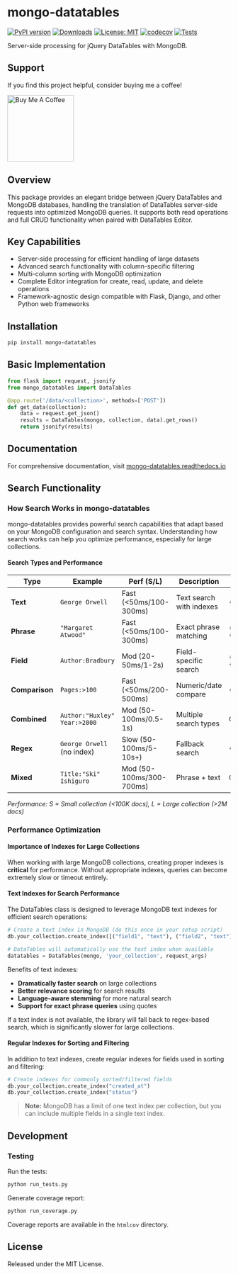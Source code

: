 # mongo-datatables

[![PyPI version](https://badge.fury.io/py/mongo-datatables.svg)](https://badge.fury.io/py/mongo-datatables)
[![Downloads](https://static.pepy.tech/badge/mongo-datatables)](https://pepy.tech/project/mongo-datatables)
[![License: MIT](https://img.shields.io/badge/License-MIT-yellow.svg)](https://opensource.org/licenses/MIT)
[![codecov](https://codecov.io/gh/pjosols/mongo-datatables/branch/main/graph/badge.svg)](https://codecov.io/gh/pjosols/mongo-datatables)
[![Tests](https://github.com/pjosols/mongo-datatables/actions/workflows/python-tests.yml/badge.svg)](https://github.com/pjosols/mongo-datatables/actions/workflows/python-tests.yml)

Server-side processing for jQuery DataTables with MongoDB.

## Support
If you find this project helpful, consider buying me a coffee!

<a href="https://www.buymeacoffee.com/pjosols"><img src="https://cdn.buymeacoffee.com/buttons/v2/default-yellow.png" width="150" alt="Buy Me A Coffee"></a>


## Overview

This package provides an elegant bridge between jQuery DataTables and MongoDB databases, handling the translation of DataTables server-side requests into optimized MongoDB queries. It supports both read operations and full CRUD functionality when paired with DataTables Editor.

## Key Capabilities

- Server-side processing for efficient handling of large datasets
- Advanced search functionality with column-specific filtering
- Multi-column sorting with MongoDB optimization
- Complete Editor integration for create, read, update, and delete operations
- Framework-agnostic design compatible with Flask, Django, and other Python web frameworks

## Installation

```bash
pip install mongo-datatables
```

## Basic Implementation

```python
from flask import request, jsonify
from mongo_datatables import DataTables

@app.route('/data/<collection>', methods=['POST'])
def get_data(collection):
    data = request.get_json()
    results = DataTables(mongo, collection, data).get_rows()
    return jsonify(results)
```

## Documentation

For comprehensive documentation, visit [mongo-datatables.readthedocs.io](https://mongo-datatables.readthedocs.io/)

## Search Functionality

### How Search Works in mongo-datatables

mongo-datatables provides powerful search capabilities that adapt based on your MongoDB configuration and search syntax. Understanding how search works can help you optimize performance, especially for large collections.

#### Search Types and Performance

| Type | Example | Perf (S/L) | Description | MongoDB Query |
|------|---------|-----------|-------------|---------------|
| **Text** | `George Orwell` | Fast (<50ms/100-300ms) | Text search with indexes | `{$text:{$search:"term"}}` |
| **Phrase** | `"Margaret Atwood"` | Fast (<50ms/100-300ms) | Exact phrase matching | `{$text:{$search:"\"phrase\""}}` |
| **Field** | `Author:Bradbury` | Mod (20-50ms/1-2s) | Field-specific search | `{field:{$regex:"term",$options:"i"}}` |
| **Comparison** | `Pages:>100` | Fast (<50ms/200-500ms) | Numeric/date compare | `{field:{$gt:value}}` |
| **Combined** | `Author:"Huxley" Year:>2000` | Mod (50-100ms/0.5-1s) | Multiple search types | Complex multi-condition |
| **Regex** | `George Orwell` (no index) | Slow (50-100ms/5-10s+) | Fallback search | `{$or:[{field:{$regex:...}}]}` |
| **Mixed** | `Title:"Ski" Ishiguro` | Mod (50-100ms/300-700ms) | Phrase + text | Complex query |

*Performance: S = Small collection (<100K docs), L = Large collection (>2M docs)*

### Performance Optimization

#### Importance of Indexes for Large Collections

When working with large MongoDB collections, creating proper indexes is **critical** for performance. Without appropriate indexes, queries can become extremely slow or timeout entirely.

#### Text Indexes for Search Performance

The DataTables class is designed to leverage MongoDB text indexes for efficient search operations:

```python
# Create a text index in MongoDB (do this once in your setup script)
db.your_collection.create_index([("field1", "text"), ("field2", "text")])

# DataTables will automatically use the text index when available
datatables = DataTables(mongo, 'your_collection', request_args)
```

Benefits of text indexes:

- **Dramatically faster search** on large collections
- **Better relevance scoring** for search results
- **Language-aware stemming** for more natural search
- **Support for exact phrase queries** using quotes

If a text index is not available, the library will fall back to regex-based search, which is significantly slower for large collections.

#### Regular Indexes for Sorting and Filtering

In addition to text indexes, create regular indexes for fields used in sorting and filtering:

```python
# Create indexes for commonly sorted/filtered fields
db.your_collection.create_index("created_at")
db.your_collection.create_index("status")
```

> **Note:** MongoDB has a limit of one text index per collection, but you can include multiple fields in a single text index.

## Development

### Testing

Run the tests:

```bash
python run_tests.py
```

Generate coverage report:

```bash
python run_coverage.py
```

Coverage reports are available in the `htmlcov` directory.

## License

Released under the MIT License.